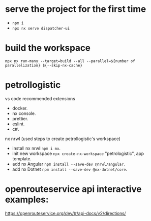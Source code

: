 # serve the project for the first time
- `npm i`
- `npx nx serve dispatcher-ui`

# build the workspace
`npx nx run-many --target=build --all --parallel=${number of parallelization} ${--skip-nx-cache}`

# petrollogistic
vs code recommended extensions
- docker.
- nx console.
- prettier.
- eslint.
- c#.


nx nrwl (used steps to create petrollogistic's workspace)
- install nx nrwl `npm i nx`.<br />
- init new workspace `npx create-nx-workspace` "petrologistic", app template.<br />
- add nx Angular `npm install --save-dev @nrwl/angular`.<br /> 
- add nx Dotnet `npm install --save-dev @nx-dotnet/core`.<br />

# openrouteservice api interactive examples: 
https://openrouteservice.org/dev/#/api-docs/v2/directions/

